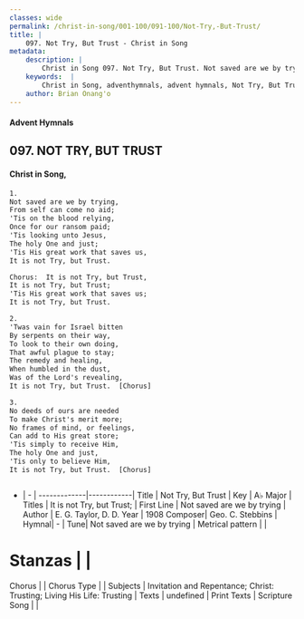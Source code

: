 ```yaml
---
classes: wide
permalink: /christ-in-song/001-100/091-100/Not-Try,-But-Trust/
title: |
    097. Not Try, But Trust - Christ in Song
metadata:
    description: |
        Christ in Song 097. Not Try, But Trust. Not saved are we by trying, From self can come no aid; 'Tis on the blood relying, Once for our ransom paid; 'Tis looking unto Jesus, The holy One and just; 'Tis His great work that saves us, It is not Try, but Trust. Chorus:  It is not Try, but Trust, It is not Try, but Trust;  'Tis His great work that saves us; It is not Try, but Trust.
    keywords:  |
        Christ in Song, adventhymnals, advent hymnals, Not Try, But Trust, Not saved are we by trying. It is not Try, but Trust; 
    author: Brian Onang'o
---
```


#### Advent Hymnals
## 097. NOT TRY, BUT TRUST
####  Christ in Song,

```txt
1.
Not saved are we by trying,
From self can come no aid;
'Tis on the blood relying,
Once for our ransom paid;
'Tis looking unto Jesus,
The holy One and just;
'Tis His great work that saves us,
It is not Try, but Trust.

Chorus:  It is not Try, but Trust,
It is not Try, but Trust; 
'Tis His great work that saves us;
It is not Try, but Trust.

2.
'Twas vain for Israel bitten
By serpents on their way,
To look to their own doing,
That awful plague to stay;
The remedy and healing,
When humbled in the dust,
Was of the Lord's revealing,
It is not Try, but Trust.  [Chorus]

3.
No deeds of ours are needed
To make Christ's merit more;
No frames of mind, or feelings,
Can add to His great store;
'Tis simply to receive Him,
The holy One and just,
'Tis only to believe Him,
It is not Try, but Trust.  [Chorus]



```

- |   -  |
-------------|------------|
Title | Not Try, But Trust |
Key | A♭ Major |
Titles | It is not Try, but Trust;  |
First Line | Not saved are we by trying |
Author | E. G. Taylor, D. D. 
Year | 1908
Composer| Geo. C. Stebbins |
Hymnal|  - |
Tune| Not saved are we by trying |
Metrical pattern | |
# Stanzas |  |
Chorus |  |
Chorus Type |  |
Subjects | Invitation and Repentance; Christ: Trusting; Living His Life: Trusting |
Texts | undefined |
Print Texts | 
Scripture Song |  |
    
